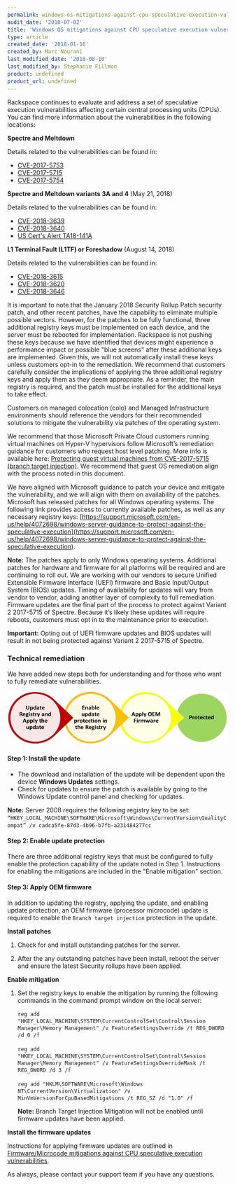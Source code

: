 ```yaml
---
permalink: windows-os-mitigations-against-cpu-speculative-execution-vulnerabilities/
audit_date: '2018-07-02'
title: 'Windows OS mitigations against CPU speculative execution vulnerabilities'
type: article
created_date: '2018-01-16'
created_by: Marc Nourani
last_modified_date: '2018-08-10'
last_modified_by: Stephanie Fillmon
product: undefined
product_url: undefined
---
```


Rackspace continues to evaluate and address a set of speculative execution vulnerabilities affecting certain central processing units (CPUs). You can find more information about the vulnerabilities in the following locations:

**Spectre and Meltdown**

Details related to the vulnerabilities can be found in:

  - [CVE-2017-5753](https://cve.mitre.org/cgi-bin/cvename.cgi?name=CVE-2017-5753)
  - [CVE-2017-5715](https://cve.mitre.org/cgi-bin/cvename.cgi?name=CVE-2017-5715)
  - [CVE-2017-5754](https://cve.mitre.org/cgi-bin/cvename.cgi?name=CVE-2017-5754)

**Spectre and Meltdown variants 3A and 4** (May 21, 2018)

Details related to the vulnerabilities can be found in:

  - [CVE-2018-3639](https://cve.mitre.org/cgi-bin/cvename.cgi?name=CVE-2018-3639)
  - [CVE-2018-3640](https://cve.mitre.org/cgi-bin/cvename.cgi?name=CVE-2018-3640)
  - [US Cert's Alert TA18-141A](https://www.us-cert.gov/ncas/alerts/TA18-141A)

**L1 Terminal Fault (L1TF) or Foreshadow** (August 14, 2018)

Details related to the vulnerabilities can be found in:

  - [CVE-2018-3615](https://cve.mitre.org/cgi-bin/cvename.cgi?name=CVE-2018-3615)
  - [CVE-2018-3620](https://cve.mitre.org/cgi-bin/cvename.cgi?name=CVE-2018-3620)
  - [CVE-2018-3646](https://cve.mitre.org/cgi-bin/cvename.cgi?name=CVE-2018-3646)

It is important to note that the January 2018 Security Rollup Patch security patch, and other recent patches, have the capability to eliminate multiple possible vectors. However, for the patches to be fully functional, three additional registry keys must be implemented on each device, and the server must be rebooted for implementation. Rackspace is not pushing these keys because we have identified that devices might experience a performance impact or possible "blue screens" after these additional keys are implemented. Given this, we will not automatically install these keys unless customers opt-in to the remediation. We recommend that customers carefully consider the implications of applying the three additional registry keys and apply them as they deem appropriate. As a reminder, the main registry is required, and the patch must be installed for the additional keys to take effect.  

Customers on managed colocation (colo) and Managed Infrastructure environments should reference the vendors for their recommended solutions to mitigate the vulnerability via patches of the operating system.  

We recommend that those Microsoft Private Cloud customers running virtual machines on Hyper-V hypervisors follow Microsoft’s remediation guidance for customers who request host level patching.  More info is available here: [Protecting guest virtual machines from CVE-2017-5715 (branch target injection)](https://docs.microsoft.com/en-us/virtualization/hyper-v-on-windows/CVE-2017-5715-and-hyper-v-vms). We recommend that guest OS remediation align with the process noted in this document.

We have aligned with Microsoft guidance to patch your device and mitigate the vulnerability, and we will align with them on availability of the patches. Microsoft has released patches for all Windows operating systems. The following link provides access to currently available patches, as well as any necessary registry keys: [https://support.microsoft.com/en-us/help/4072698/windows-server-guidance-to-protect-against-the-speculative-execution](https://support.microsoft.com/en-us/help/4072698/windows-server-guidance-to-protect-against-the-speculative-execution).

**Note:** The patches apply to only Windows operating systems. Additional patches for hardware and firmware for all platforms will be required and are continuing to roll out. We are working with our vendors to secure Unified Extensible Firmware Interface (UEFI) firmware and Basic Input/Output System (BIOS) updates. Timing of availability for updates will vary from vendor to vendor, adding another layer of complexity to full remediation. Firmware updates are the final part of the process to protect against Variant 2 2017-5715 of Spectre. Because it’s likely these updates will require reboots, customers must opt in to the maintenance prior to execution.

**Important:** Opting out of UEFI firmware updates and BIOS updates will result in not being protected against Variant 2 2017-5715 of Spectre.

### Technical remediation

We have added new steps both for understanding and for those who want to fully remediate vulnerabilities.

<img src="windows-os-remediation.png" />


#### Step 1: Install the update

- The download and installation of the update will be dependent upon the device **Windows Updates** settings.
- Check for updates to ensure the patch is available by going to the Windows Update control panel and checking for updates.

**Note:** Server 2008 requires the following registry key to be set:
``“HKEY_LOCAL_MACHINE\SOFTWARE\Microsoft\Windows\CurrentVersion\QualityCompat” /v cadca5fe-87d3-4b96-b7fb-a231484277cc``

#### Step 2: Enable update protection

There are three additional registry keys that must be configured to fully enable the protection capability of the update noted in Step 1. Instructions for enabling the mitigations are included in the "Enable mitigation" section.

#### Step 3: Apply OEM firmware

In addition to updating the registry, applying the update, and enabling update protection, an OEM firmware (processor microcode) update is required to enable the ``Branch target injection`` protection in the update.  


**Install patches**

1. Check for and install outstanding patches for the server.

2. After the any outstanding patches have been install, reboot the server and ensure the latest Security rollups have been applied.


**Enable mitigation**

1. Set the registry keys to enable the mitigation by running the following commands in the command prompt window on the local server:

       reg add "HKEY_LOCAL_MACHINE\SYSTEM\CurrentControlSet\Control\Session Manager\Memory Management" /v FeatureSettingsOverride /t REG_DWORD /d 0 /f

       reg add "HKEY_LOCAL_MACHINE\SYSTEM\CurrentControlSet\Control\Session Manager\Memory Management" /v FeatureSettingsOverrideMask /t REG_DWORD /d 3 /f

       reg add "HKLM\SOFTWARE\Microsoft\Windows NT\CurrentVersion\Virtualization" /v MinVmVersionForCpuBasedMitigations /t REG_SZ /d "1.0" /f

    **Note:** Branch Target Injection Mitigation will not be enabled until firmware updates have been applied.

**Install the firmware updates**

Instructions for applying firmware updates are outlined in [Firmware/Microcode mitigations against CPU speculative execution vulnerabilities](https://support.rackspace.com/support/how-to/firmware-microcode-mitigations-against-cpu-speculative-execution-vulnerabilities/).


As always, please contact your support team if you have any questions.
